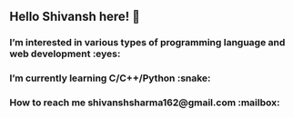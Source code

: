 <h2>Hello Shivansh here! 👋 </h2>
<h3>I’m interested in various types of programming language and web development :eyes: </h3>
<h3>I’m currently learning C/C++/Python :snake: </h3>
<h3>How to reach me shivanshsharma162@gmail.com :mailbox: </h3>
